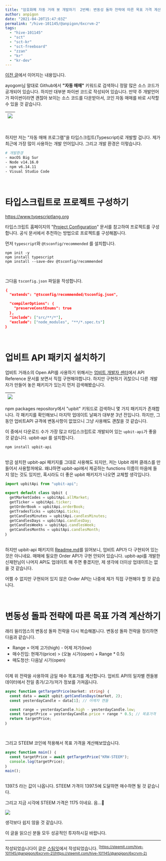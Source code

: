 ```yaml
---
title: "암호화폐 자동 거래 봇 개발하기  2번째: 변동성 돌파 전략에 따른 목표 가격 계산하기"
author: anpigon
date: "2021-04-20T15:47:03Z"
permalink: "/hive-101145/@anpigon/6xcrvm-2"
tags:
  - "hive-101145"
  - "sct"
  - "sct-kr"
  - "sct-freeboard"
  - "zzan"
  - "kr"
  - "kr-dev"
---
```

[이전 글](/hive-101145/@anpigon/23vt7e)에서 이어지는 내용입니다.

ayogom님 말대로 Github에서 **"자동 매매"** 키워드로 검색하니 정말 많은 소스 코드가 공개되어 있습니다. 하지만 대부분  파이썬 코드로 작성되어 있습니다. 만약 주 개발언어가 파이썬이라면 괜찮아 보이는 소스 코드를 다운받아서, 코인 자동 매매를 바로 시작할 수 있을 것 같습니다.

|![](https://steemitimages.com/640x0/https://images.velog.io/images/anpigon/post/ed26ea3e-b57a-48ea-ab08-3d6ebc8cdb59/%E1%84%89%E1%85%B3%E1%84%8F%E1%85%B3%E1%84%85%E1%85%B5%E1%86%AB%E1%84%89%E1%85%A3%E1%86%BA%202021-04-20%20%E1%84%8B%E1%85%A9%E1%84%92%E1%85%AE%2011.06.01.png)|
|-|

<br>

하지만 저는 "자동 매매 프로그램"을 타입스크립트(Typescript)로 개발할 겁니다. 제가 최근에 가장 많이 사용하는 개발 언어입니다. 그리고 개발 환경은 이렇습니다.

```bash
# 개발환경
- macOS Big Sur
- Node v14.16.0
- npm v6.14.11
- Visual Studio Code
```

<br>

# 타입스크립트로 프로젝트 구성하기

https://www.typescriptlang.org

타입스크립트 홈페이지의 "[Project Configuration](https://www.typescriptlang.org/docs/handbook/tsconfig-json.html)" 문서를 참고하여 프로젝트를 구성합니다. 공식 문서에서 추천하는 방법으로 프로젝트를 구성해봅니다.

먼저 `typescript`와 `@tsconfig/recommended` 를 설치합니다.

```base
npm init -y
npm install typescript
npm install --save-dev @tsconfig/recommended
```

<br>

그다음 `tsconfig.json` 파일을 작성합니다.

```json
｛
  "extends": "@tsconfig/recommended/tsconfig.json",

  "compilerOptions": ｛
    "preserveConstEnums": true
  ｝,
  "include": ["src/**/*"],
  "exclude": ["node_modules", "**/*.spec.ts"]
｝
```

<br>

# 업비트 API 패키지 설치하기

업비트 거래소의 Open API를 사용하기 위해서는 [업비트 개발자 센터](https://docs.upbit.com/)에서 API Reference 문서를 보면서 직접 구현해야합니다. 하지만 구현하기 귀찮으니 다른 개발자가 만들어 놓은 패키지가 있는지 먼저 검색해봤습니다.

|![](https://steemitimages.com/1280x0/https://images.velog.io/images/anpigon/post/b832c802-cd57-4060-aa06-e00966c6bc19/%E1%84%89%E1%85%B3%E1%84%8F%E1%85%B3%E1%84%85%E1%85%B5%E1%86%AB%E1%84%89%E1%85%A3%E1%86%BA%202021-04-20%20%E1%84%8B%E1%85%A9%E1%84%92%E1%85%AE%2011.21.38.png)|
|-|


npm packages repository에서 "upbit" 키워드로 검색하니 몇 가지 패키지가 존재합니다. 각 패키지를 확인해보니 마지막 업데이트 날짜가 대부분 3년 전입니다. 하지만, 그 동안 업비트API 규격에 변동사항이 없었으니 그냥 사용해도 괜찮을 것 같습니다. 

이 중에서 다운로드 수가 가장 많고 타입스크립트로 개발되어 있는 `upbit-api`가 좋을 것 같습니다. upbit-api 를 설치합니다.

```bash
npm install upbit-api
```

<br>방금 설치한 upbit-api 패키지를 그대로 사용해도 되지만, 저는 Upbit 래퍼 클래스를 만들어서 사용할꺼에요. 왜냐하면 upbit-api에서 제공하는 functions 이름이 마음에 들지 않는 것도 있지만, 혹시라도 더 좋은 upbit 패키지가 나오면 교체할 생각입니다.

```typescript
import upbitApi from "upbit-api";

export default class Upbit ｛
  getMarketCodes = upbitApi.allMarket;
  getTicker = upbitApi.ticker;
  getOrderBook = upbitApi.orderBook;
  getTradesTicks = upbitApi.ticks;
  getCandlesMinutes = upbitApi.candlesMinutes;
  getCandlesDays = upbitApi.candlesDay;
  getCandlesWeeks = upbitApi.candlesWeek;
  getCandlesMonths = upbitApi.candlesMonth;
｝
```

<br>하지만 upbit-api 패키지의 [Readme.md](https://github.com/Shin-JaeHeon/upbit-api#readme)를 읽어보니,  업비트 API가 다 구현되어 있는것은 아니네요. 매매에 필요한 Order API가 구현 안되어 있습니다. upbit-api를 개발한 신재헌님이 나머지 API도 업데이트 해 주면 좋겠지만, 제 생각에 더이상 업데이트는 없을 것 같습니다. 

어쩔 수 없지만 구현되어 있지 않은 Order API는 나중에 제가 직접 구현해야 할 것 같습니다.

<br>

# 변동성 돌파 전략에 따른 목표 가격 계산하기

래리 윌리엄스의 변동성 돌파 전략을 다시 복습해봅니다. 변동성 돌파 전략을 정리하면 다음과 같습니다.


- Range = 어제 고가(high) - 어제 저가(low)
- 매수진입: 현재가(price) > (오늘 시가(open) + Range * 0.5)
- 매도청산: 다음날 시가(open)

<br>이제 위 전략을 사용하여 금일 매수 목표가를 계산합니다. 업비트 API의 일자별 캔들봉 데이터에서 전일 종가/고가/저가 정보를 가져옵니다.

```typescript
async function getTargetPrice(market: string) ｛
  const data = await upbit.getCandlesDays(market, 2);
  const yesterdayCandle = data[1]; // 어제자 캔들

  const range = yesterdayCandle.high - yesterdayCandle.low;
  const targetPrice = yesterdayCandle.price + range * 0.5; // 목표가격
  return targetPrice;
｝
```

<br>

그리고 STEEM 코인에 적용해서 목표 가격을 계산해보았습니다.

```typescript
async function main() ｛
  const targetPrice = await getTargetPrice("KRW-STEEM");
  console.log(targetPrice);
｝
main();
```

<br>1397.5 라는 값이 나옵니다. STEEM 가격이 1397.5에 도달하면 매수하면 될 것 같습니다. 

그리고 지금 시각에 STEEM 가격은 1175 이네요. 음...🤔

![](https://steemitimages.com/300x0/https://images.velog.io/images/anpigon/post/b9d646df-13c4-4d21-8489-54ab4de021e7/%E1%84%89%E1%85%B3%E1%84%8F%E1%85%B3%E1%84%85%E1%85%B5%E1%86%AB%E1%84%89%E1%85%A3%E1%86%BA%202021-04-20%20%E1%84%8B%E1%85%A9%E1%84%92%E1%85%AE%2011.56.13.png)

생각보다 쉽지 않을 것 같습니다.


이 글을 읽으신 분들 모두 성공적인 투자하시길 바랍니다.

<hr>

작성되었습니다이 글은 [스팀잇](https://steemit.com/trending/hive-196917)에서 작성되었습니다.
<sup>[https://steemit.com/hive-101145/@anpigon/6xcrvm-2](https://steemit.com/hive-101145/@anpigon/6xcrvm-2)</sup>